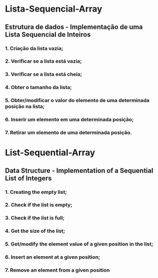 # Lista-Sequencial-Array
## Estrutura de dados - Implementação de uma Lista Sequencial de Inteiros 

### 1. Criação da lista vazia;
### 2. Verificar se a lista está vazia;
### 3. Verificar se a lista está cheia;
### 4. Obter o tamanho da lista;
### 5. Obter/modificar o valor do elemento de uma determinada posição na lista;
### 6. Inserir um elemento em uma determinada posição;
### 7. Retirar um elemento de uma determinada posição.

# List-Sequential-Array
## Data Structure - Implementation of a Sequential List of Integers

### 1. Creating the empty list;
### 2. Check if the list is empty;
### 3. Check if the list is full;
### 4. Get the size of the list;
### 5. Get/modify the element value of a given position in the list;
### 6. Insert an element at a given position;
### 7. Remove an element from a given position
